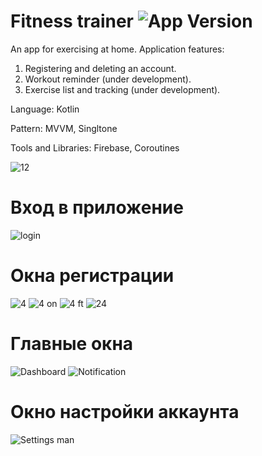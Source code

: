 # Fitness trainer <img src="https://img.shields.io/badge/version-1.1.0-green" alt="App Version">
An app for exercising at home.
Application features:
1. Registering and deleting an account.
2. Workout reminder (under development).
3. Exercise list and tracking (under development).

Language: Kotlin

Pattern: MVVM, Singltone

Tools and Libraries: Firebase, Coroutines

![12](https://user-images.githubusercontent.com/79632860/228531613-994ba3e1-0eef-4b16-b263-09d722285428.png)

# Вход в приложение
![login](https://user-images.githubusercontent.com/79632860/228531981-c7876a15-dc7c-42d8-8771-8f0bd7d3cd8f.png)

# Окна регистрации
![4](https://user-images.githubusercontent.com/79632860/187088467-1576b5c1-3603-46be-8709-5d8a9780e688.png)
![4 on](https://user-images.githubusercontent.com/79632860/187088473-0a948fe2-fba1-49ab-af31-03abe3935649.png)
![4 ft](https://user-images.githubusercontent.com/79632860/187088474-1e533cf0-24ed-4a8d-a2fe-232044bc6b8c.png)
![24](https://user-images.githubusercontent.com/79632860/228532530-64e551ec-d215-40f0-b393-9f91c37efbfc.png)

# Главные окна
![Dashboard](https://user-images.githubusercontent.com/79632860/187088516-9937e4c9-f07f-45d4-929b-fe0f2d021cfd.png)
![Notification](https://user-images.githubusercontent.com/79632860/187088519-9144558f-d76c-4685-9d72-8f022fc0624e.png)

# Окно настройки аккаунта
![Settings man](https://user-images.githubusercontent.com/79632860/187088530-a88463c1-630a-4f7c-a870-38cdf4909326.png)
